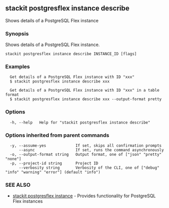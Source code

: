 ## stackit postgresflex instance describe

Shows details of a PostgreSQL Flex instance

### Synopsis

Shows details of a PostgreSQL Flex instance.

```
stackit postgresflex instance describe INSTANCE_ID [flags]
```

### Examples

```
  Get details of a PostgreSQL Flex instance with ID "xxx"
  $ stackit postgresflex instance describe xxx

  Get details of a PostgreSQL Flex instance with ID "xxx" in a table format
  $ stackit postgresflex instance describe xxx --output-format pretty
```

### Options

```
  -h, --help   Help for "stackit postgresflex instance describe"
```

### Options inherited from parent commands

```
  -y, --assume-yes             If set, skips all confirmation prompts
      --async                  If set, runs the command asynchronously
  -o, --output-format string   Output format, one of ["json" "pretty" "none"]
  -p, --project-id string      Project ID
      --verbosity string       Verbosity of the CLI, one of ["debug" "info" "warning" "error"] (default "info")
```

### SEE ALSO

* [stackit postgresflex instance](./stackit_postgresflex_instance.md)	 - Provides functionality for PostgreSQL Flex instances

